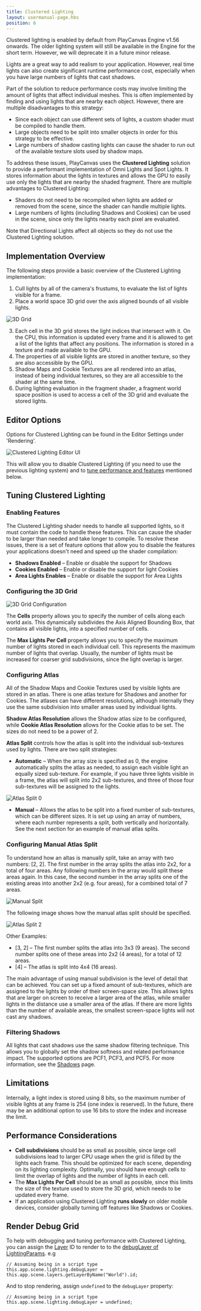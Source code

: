 ```yaml
---
title: Clustered Lighting
layout: usermanual-page.hbs
position: 6
---
```


<div class="alert alert-info">
    Clustered lighting is enabled by default from PlayCanvas Engine v1.56 onwards. The older lighting system will still be available in the Engine for the short term. However, we will deprecate it in a future minor release.
</div>

Lights are a great way to add realism to your application. However, real time lights can also create significant runtime performance cost, especially when you have large numbers of lights that cast shadows.

Part of the solution to reduce performance costs may involve limiting the amount of lights that affect individual meshes. This is often implemented by finding and using lights that are nearby each object. However, there are multiple disadvantages to this strategy:

- Since each object can use different sets of lights, a custom shader must be compiled to handle them.
- Large objects need to be split into smaller objects in order for this strategy to be effective.
- Large numbers of shadow casting lights can cause the shader to run out of the available texture slots used by shadow maps.

To address these issues, PlayCanvas uses the **Clustered Lighting** solution to provide a performant implementation of Omni Lights and Spot Lights. It stores information about the lights in textures and allows the GPU to easily use only the lights that are nearby the shaded fragment. There are multiple advantages to Clustered Lighting:

- Shaders do not need to be recompiled when lights are added or removed from the scene, since the shader can handle multiple lights.
- Large numbers of lights (including Shadows and Cookies) can be used in the scene, since only the lights nearby each pixel are evaluated.

Note that Directional Lights affect all objects so they do not use the Clustered Lighting solution.

## Implementation Overview

The following steps provide a basic overview of the Clustered Lighting implementation:

1. Cull lights by all of the camera's frustums, to evaluate the list of lights visible for a frame.
2. Place a world space 3D grid over the axis aligned bounds of all visible lights.

![3D Grid][3d-grid]

3. Each cell in the 3D grid stores the light indices that intersect with it. On the CPU, this information is updated every frame and it is allowed to get a list of the lights that affect any positions. The information is stored in a texture and made available to the GPU.
4. The properties of all visible lights are stored in another texture, so they are also accessible by the GPU.
5. Shadow Maps and Cookie Textures are all rendered into an atlas, instead of being individual textures, so they are all accessible to the shader at the same time.
6. During lighting evaluation in the fragment shader, a fragment world space position is used to access a cell of the 3D grid and evaluate the stored lights.

## Editor Options

Options for Clustered Lighting can be found in the Editor Settings under 'Rendering'.

![Clustered Lighting Editor UI][clustered-lighting-ui]

This will allow you to disable Clustered Lighting (if you need to use the previous lighting system) and to [tune performance and features](#tuning-clustered-lighting) mentioned below.

## Tuning Clustered Lighting

### Enabling Features

The Clustered Lighting shader needs to handle all supported lights, so it must contain the code to handle these features. This can cause the shader to be larger than needed and take longer to compile. To resolve these issues, there is a set of feature options that allow you to disable the features your applications doesn't need and speed up the shader compilation:

- **Shadows Enabled** – Enable or disable the support for Shadows
- **Cookies Enabled** – Enable or disable the support for light Cookies
- **Area Lights Enables** – Enable or disable the support for Area Lights

### Configuring the 3D Grid

![3D Grid Configuration][3d-grid-config]

The **Cells** property allows you to specify the number of cells along each world axis. This dynamically subdivides the Axis Aligned Bounding Box, that contains all visible lights, into a specified number of cells.

The **Max Lights Per Cell** property allows you to specify the maximum number of lights stored in each individual cell. This represents the maximum number of lights that overlap. Usually, the number of lights must be increased for coarser grid subdivisions, since the light overlap is larger.

### Configuring Atlas

All of the Shadow Maps and Cookie Textures used by visible lights are stored in an atlas. There is one atlas texture for Shadows and another for Cookies. The atlases can have different resolutions, although internally they use the same subdivision into smaller areas used by individual lights.

**Shadow Atlas Resolution** allows the Shadow atlas size to be configured, while **Cookie Atlas Resolution** allows for the Cookie atlas to be set. The sizes do not need to be a power of 2.

**Atlas Split** controls how the atlas is split into the individual sub-textures used by lights. There are two split strategies:

- **Automatic** – When the array size is specified as 0, the engine automatically splits the atlas as needed, to assign each visible light an equally sized sub-texture. For example, if you have three lights visible in a frame, the atlas will split into 2x2 sub-textures, and three of those four sub-textures will be assigned to the lights.

![Atlas Split 0][atlas-split-0]

- **Manual** – Allows the atlas to be split into a fixed number of sub-textures, which can be different sizes. It is set up using an array of numbers, where each number represents a split, both vertically and horizontally. See the next section for an example of manual atlas splits.

### Configuring Manual Atlas Split

To understand how an altas is manually split, take an array with two numbers: [2, 2]. The first number in the array splits the atlas into 2x2, for a total of four areas. Any following numbers in the array would split these areas again. In this case, the second number in the array splits one of the existing areas into another 2x2 (e.g. four areas), for a combined total of 7 areas.

![Manual Split][manual-split]

The following image shows how the manual atlas split should be specified.

![Atlas Split 2][atlas-split-2]

Other Examples:

- [3, 2] – The first number splits the atlas into 3x3 (9 areas). The second number splits one of these areas into 2x2 (4 areas), for a total of 12 areas.
- [4] – The atlas is split into 4x4 (16 areas).

The main advantage of using manual subdivision is the level of detail that can be achieved. You can set up a fixed amount of sub-textures, which are assigned to the lights by order of their screen-space size. This allows lights that are larger on screen to receive a larger area of the atlas, while smaller lights in the distance use a smaller area of the atlas. If there are more lights than the number of available areas, the smallest screen-space lights will not cast any shadows.

### Filtering Shadows

All lights that cast shadows use the same shadow filtering technique. This allows you to globally set the shadow softness and related performance impact. The supported options are PCF1, PCF3, and PCF5. For more information, see the [Shadows][shadows] page.

## Limitations

Internally, a light index is stored using 8 bits, so the maximum number of visible lights at any frame is 254 (one index is reserved). In the future, there may be an additional option to use 16 bits to store the index and increase the limit.

## Performance Considerations

- **Cell subdivisions** should be as small as possible, since large cell subdivisions lead to larger CPU usage when the grid is filled by the lights each frame. This should be optimized for each scene, depending on its lighting complexity. Optimally, you should have enough cells to limit the overlap of lights and the number of lights in each cell.
- The **Max Lights Per Cell** should be as small as possible, since this limits the size of the texture used to store the 3D grid, which needs to be updated every frame.
- If an application using Clustered Lighting **runs slowly** on older mobile devices, consider globally turning off features like Shadows or Cookies.

## Render Debug Grid

To help with debugging and tuning performance with Clustered Lighting, you can assign the [Layer][pc-layer-api] ID to render to to the [debugLayer of LightingParams][pc-lighting-debug-layer-api]. e.g

```
// Assuming being in a script type
this.app.scene.lighting.debugLayer = this.app.scene.layers.getLayerByName("World").id;
```

And to stop rendering, assign `undefined` to the `debugLayer` property:

```
// Assuming being in a script type
this.app.scene.lighting.debugLayer = undefined;
```

[3d-grid]: /images/user-manual/graphics/lighting/lights/3d_grid.png
[3d-grid-config]: /images/user-manual/graphics/lighting/lights/3d_grid_config.png
[atlas-split-0]: /images/user-manual/graphics/lighting/lights/atlas_split_0.png
[atlas-split-2]: /images/user-manual/graphics/lighting/lights/atlas_split_2.png
[manual-split]: /images/user-manual/graphics/lighting/lights/manual_split.png
[clustered-lighting-ui]: /images/user-manual/graphics/lighting/lights/clustered_lighting_ui.png
[shadows]: /user-manual/graphics/lighting/shadows/#soft-shadows-vs-hard-shadows
[pc-layer-api]: /api/pc.Layer.html
[pc-lighting-debug-layer-api]: /api/pc.LightingParams.html#debugLayer

